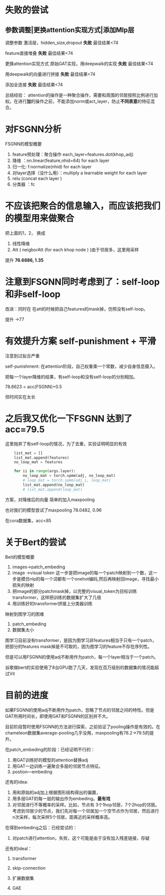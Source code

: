 # 失败的尝试
## 参数调整|更换attention实现方式|添加Mlp层

调整参数 激活层，hidden_size,dropout **失败** 最佳结果<74

feature直接堆叠 **失败**  最佳结果<74

更换attention实现方式 原始GAT实现，用deepwalk的实现  **失败**  最佳结果<74

用deepwalk的向量进行拼接  **失败**  最佳结果<74

添加全连接  **失败**  最佳结果<74

总结经验： attention的操作是一种聚合操作，需要和周围的邻居按照比例进行加权。在进行**加**的操作之前，不能添加norm或act_layer，防止**不同表意**的特征混合。
# 对FSGNN分析
FSGNN的模型概要

1. feature预处理：聚合操作 each_layer=features.dot(khop_adj)
2. 降维 ：nn.linear(feature,nhid=64) for each layer 
3. 归一化: f.normalize(nhid) for each layer
4. 对layer选择（没什么用）：multiply a learnable weight for each layer
5. relu (concat each layer )
6. 分类器 ：fc
# 不应该把聚合的信息输入，而应该把我们的模型用来做聚合

把上面的1，2， 换成 
1. 线性降维 
2. Att ( neigborAtt (for each khop node ) )由于邻居多，这里用采样

提升 **76.6886, 1.35**

# 注意到FSGNN同时考虑到了：self-loop和非self-loop

改进：同时在  在att的时候把自己features的mask掉，仿照没有self-loop。

提升 ->77

# 有效提升方案 self-punishment + 平滑

注意到过拟合严重

self-punishment: 在attention阶段，自己权重乘一个常数，减少自身信息摄入。

把每一个layer降维的结果，有self-loop和没有self-loop的分别相加。

78.6623 = acc(FSGNN)+0.5

但时间实在太长

# 之后我又优化一下FSGNN 达到了acc=79.5

这里抛弃了有self-loop的情况，为了去重，实验证明明显的有效
```python
    list_mat = []
    list_mat.append(features)
    no_loop_mat = features

    for ii in range(args.layer):
        no_loop_mat = torch.spmm(adj, no_loop_mat)
        # loop_mat = torch.spmm(adj_i, loop_mat)
        list_mat.append(no_loop_mat)
        # list_mat.append(loop_mat)
```

方案，对降维后的向量 简单的加入maxpooling 

也对我们的模型尝试了maxpooling   78.0482, 0.96

在cora数据集，acc<85
# 关于Bert的尝试

Beit的模型概要

1. images->patch_embeding
2. image ->visual token  这一步是把image的每一个patch映射到一个数，这一步是模仿nlp的每一个词都有一个onehot编码,然后再映射回image，寻找最小损失的映射
3. 把image的部分patchmask掉，以完整的visual_token为目标训练transformer，这样把训练的数据集扩大了几倍
4. 用训练好的transformer拼接上分类器训练

映射到图学习的困难

1. patch_embeding 
2. 数据集太小

图学习目前没有transformer，是因为图学习非features相当于只有一个patch，把部分的features mask掉是不可取的，因为图学习的feature不存在序列性。

但是可以用FSGNN的使用adj不断用作为patch，每一个layer相当于一个patch。

谷歌做bert的实验使用了8台GPU跑了几天，发现在百万级别的数据集的情况能超过Vit

# 目前的进度

如果FSGNN的使用adj不断用作为patch，忽略了节点的邻居之间的特性。但是GAT所用时间长，即使用GAT和FSGNN的区别并不大。

目前阶段暂时使用FSGNN的方法进行探索，之前验证了pooling操作是有效的。在chameleon数据集average-pooling几乎没用，maxpooling有78.2->79.5的提升。

在patch_embeding的阶段：已经证明不行的：
1. 用GAT训练好的模型的attention替换adj
2. 用GAT一边训练一遍聚合多层的邻居节点特征。
3. postion—embeding
   
还有的idea:
1. 用和原始的adj加上根据图形结构得出的偏置，
2. 用多层GAT的每一层的输出作为embeding。**最有戏**
3. 对邻居进行不等概率的采样。比如，节点有 3个1hop邻居，7个2hop的邻居。考虑到邻居少的节点，我们先对每一个邻居加一个空节点作为邻居，然后进行n次采样，每次采样5个邻居，距离近的采样概率高。

在得到embeding之后：已经尝试的：
1. 对patch进行attention，失败，这个可能是由于没有加入残差链接，存疑
   
还有的ideal：
1. transformer 

   


1. skip-connection
2. 扩展数据集
3. GAE

